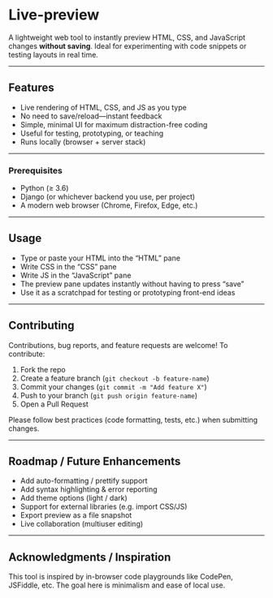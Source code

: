 # Live-preview

A lightweight web tool to instantly preview HTML, CSS, and JavaScript changes **without saving**.
Ideal for experimenting with code snippets or testing layouts in real time.

---

## Features

* Live rendering of HTML, CSS, and JS as you type
* No need to save/reload—instant feedback
* Simple, minimal UI for maximum distraction-free coding
* Useful for testing, prototyping, or teaching
* Runs locally (browser + server stack)

---

### Prerequisites

* Python (≥ 3.6)
* Django (or whichever backend you use, per project)
* A modern web browser (Chrome, Firefox, Edge, etc.)

---

## Usage

* Type or paste your HTML into the “HTML” pane
* Write CSS in the “CSS” pane
* Write JS in the “JavaScript” pane
* The preview pane updates instantly without having to press “save”
* Use it as a scratchpad for testing or prototyping front-end ideas

---

## Contributing

Contributions, bug reports, and feature requests are welcome! To contribute:

1. Fork the repo
2. Create a feature branch (`git checkout -b feature-name`)
3. Commit your changes (`git commit -m "Add feature X"`)
4. Push to your branch (`git push origin feature-name`)
5. Open a Pull Request

Please follow best practices (code formatting, tests, etc.) when submitting changes.

---

## Roadmap / Future Enhancements

* Add auto-formatting / prettify support
* Add syntax highlighting & error reporting
* Add theme options (light / dark)
* Support for external libraries (e.g. import CSS/JS)
* Export preview as a file snapshot
* Live collaboration (multiuser editing)

---

## Acknowledgments / Inspiration

This tool is inspired by in-browser code playgrounds like CodePen, JSFiddle, etc. The goal here is minimalism and ease of local use.


